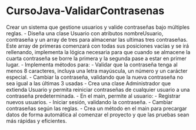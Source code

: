 # CursoJava-ValidarContrasenas
Crear un sistema que gestione usuarios y valide contraseñas bajo múltiples reglas.
    - Diseña una clase Usuario con atributos nombreUsuario, contraseña y un array de tres para almacenar las ultimas tres contraseñas. Este array de primeras comenzará con todas sus posiciones vacías y se irá rellenando, implementa la lógica necesaria para que cuando se almacene la cuarta contraseña se borre la primera y la segunda pase a estar en primer lugar.
    - Implementa métodos para:
    - Validar que la contraseña tenga al menos 8 caracteres, incluya una letra mayúscula, un número y un carácter especial.
    - Cambiar la contraseña, validando que la nueva contraseña no sea igual a las últimas 3 usadas
    - Crea una clase Administrador que extienda Usuario y permita reiniciar contraseñas de cualquier usuario a una contraseña predeterminada.
    - En el main, permite al usuario:
    - Registrar nuevos usuarios.
    - Iniciar sesión, validando la contraseña.
    - Cambiar contraseñas según las reglas.
    - Crea un método en el main para precargar datos de forma automática al comenzar el proyecto y que las pruebas sean más rápidas y eficientes.